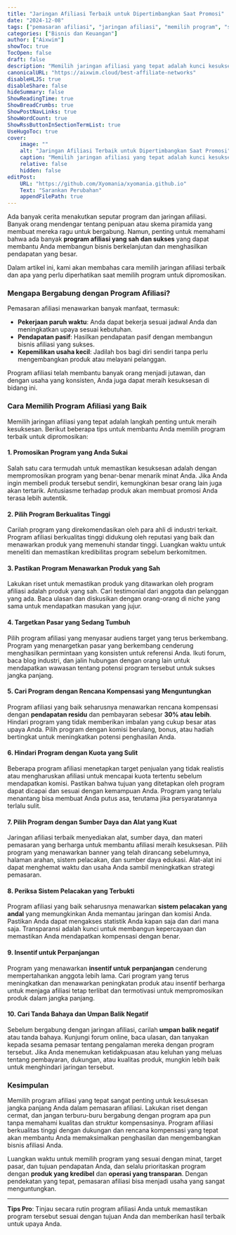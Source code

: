 ```yaml
---
title: "Jaringan Afiliasi Terbaik untuk Dipertimbangkan Saat Promosi"
date: "2024-12-08"
tags: ["pemasaran afiliasi", "jaringan afiliasi", "memilih program", "sukses afiliasi"]
categories: ["Bisnis dan Keuangan"]
author: ["Aixwim"]
showToc: true
TocOpen: false
draft: false
description: "Memilih jaringan afiliasi yang tepat adalah kunci kesuksesan. Temukan tips untuk memilih program berkualitas, memaksimalkan penghasilan, dan menghindari penipuan."
canonicalURL: "https://aixwim.cloud/best-affiliate-networks"
disableHLJS: true
disableShare: false
hideSummary: false
ShowReadingTime: true
ShowBreadCrumbs: true
ShowPostNavLinks: true
ShowWordCount: true
ShowRssButtonInSectionTermList: true
UseHugoToc: true
cover:
    image: "" 
    alt: "Jaringan Afiliasi Terbaik untuk Dipertimbangkan Saat Promosi"
    caption: "Memilih jaringan afiliasi yang tepat adalah kunci kesuksesan"
    relative: false
    hidden: false
editPost:
    URL: "https://github.com/Xyomania/xyomania.github.io"
    Text: "Sarankan Perubahan"
    appendFilePath: true
---
```


Ada banyak cerita menakutkan seputar program dan jaringan afiliasi. Banyak orang mendengar tentang penipuan atau skema piramida yang membuat mereka ragu untuk bergabung. Namun, penting untuk memahami bahwa ada banyak **program afiliasi yang sah dan sukses** yang dapat membantu Anda membangun bisnis berkelanjutan dan menghasilkan pendapatan yang besar.

Dalam artikel ini, kami akan membahas cara memilih jaringan afiliasi terbaik dan apa yang perlu diperhatikan saat memilih program untuk dipromosikan.

### Mengapa Bergabung dengan Program Afiliasi?

Pemasaran afiliasi menawarkan banyak manfaat, termasuk:

- **Pekerjaan paruh waktu**: Anda dapat bekerja sesuai jadwal Anda dan meningkatkan upaya sesuai kebutuhan.
- **Pendapatan pasif**: Hasilkan pendapatan pasif dengan membangun bisnis afiliasi yang sukses.
- **Kepemilikan usaha kecil**: Jadilah bos bagi diri sendiri tanpa perlu mengembangkan produk atau melayani pelanggan.

Program afiliasi telah membantu banyak orang menjadi jutawan, dan dengan usaha yang konsisten, Anda juga dapat meraih kesuksesan di bidang ini.

### Cara Memilih Program Afiliasi yang Baik

Memilih jaringan afiliasi yang tepat adalah langkah penting untuk meraih kesuksesan. Berikut beberapa tips untuk membantu Anda memilih program terbaik untuk dipromosikan:

#### 1. **Promosikan Program yang Anda Sukai**

Salah satu cara termudah untuk memastikan kesuksesan adalah dengan mempromosikan program yang benar-benar menarik minat Anda. Jika Anda ingin membeli produk tersebut sendiri, kemungkinan besar orang lain juga akan tertarik. Antusiasme terhadap produk akan membuat promosi Anda terasa lebih autentik.

#### 2. **Pilih Program Berkualitas Tinggi**

Carilah program yang direkomendasikan oleh para ahli di industri terkait. Program afiliasi berkualitas tinggi didukung oleh reputasi yang baik dan menawarkan produk yang memenuhi standar tinggi. Luangkan waktu untuk meneliti dan memastikan kredibilitas program sebelum berkomitmen.

#### 3. **Pastikan Program Menawarkan Produk yang Sah**

Lakukan riset untuk memastikan produk yang ditawarkan oleh program afiliasi adalah produk yang sah. Cari testimonial dari anggota dan pelanggan yang ada. Baca ulasan dan diskusikan dengan orang-orang di niche yang sama untuk mendapatkan masukan yang jujur.

#### 4. **Targetkan Pasar yang Sedang Tumbuh**

Pilih program afiliasi yang menyasar audiens target yang terus berkembang. Program yang menargetkan pasar yang berkembang cenderung menghasilkan permintaan yang konsisten untuk referensi Anda. Ikuti forum, baca blog industri, dan jalin hubungan dengan orang lain untuk mendapatkan wawasan tentang potensi program tersebut untuk sukses jangka panjang.

#### 5. **Cari Program dengan Rencana Kompensasi yang Menguntungkan**

Program afiliasi yang baik seharusnya menawarkan rencana kompensasi dengan **pendapatan residu** dan pembayaran sebesar **30% atau lebih**. Hindari program yang tidak memberikan imbalan yang cukup besar atas upaya Anda. Pilih program dengan komisi berulang, bonus, atau hadiah bertingkat untuk meningkatkan potensi penghasilan Anda.

#### 6. **Hindari Program dengan Kuota yang Sulit**

Beberapa program afiliasi menetapkan target penjualan yang tidak realistis atau mengharuskan afiliasi untuk mencapai kuota tertentu sebelum mendapatkan komisi. Pastikan bahwa tujuan yang ditetapkan oleh program dapat dicapai dan sesuai dengan kemampuan Anda. Program yang terlalu menantang bisa membuat Anda putus asa, terutama jika persyaratannya terlalu sulit.

#### 7. **Pilih Program dengan Sumber Daya dan Alat yang Kuat**

Jaringan afiliasi terbaik menyediakan alat, sumber daya, dan materi pemasaran yang berharga untuk membantu afiliasi meraih kesuksesan. Pilih program yang menawarkan banner yang telah dirancang sebelumnya, halaman arahan, sistem pelacakan, dan sumber daya edukasi. Alat-alat ini dapat menghemat waktu dan usaha Anda sambil meningkatkan strategi pemasaran.

#### 8. **Periksa Sistem Pelacakan yang Terbukti**

Program afiliasi yang baik seharusnya menawarkan **sistem pelacakan yang andal** yang memungkinkan Anda memantau jaringan dan komisi Anda. Pastikan Anda dapat mengakses statistik Anda kapan saja dan dari mana saja. Transparansi adalah kunci untuk membangun kepercayaan dan memastikan Anda mendapatkan kompensasi dengan benar.

#### 9. **Insentif untuk Perpanjangan**

Program yang menawarkan **insentif untuk perpanjangan** cenderung mempertahankan anggota lebih lama. Cari program yang terus meningkatkan dan menawarkan peningkatan produk atau insentif berharga untuk menjaga afiliasi tetap terlibat dan termotivasi untuk mempromosikan produk dalam jangka panjang.

#### 10. **Cari Tanda Bahaya dan Umpan Balik Negatif**

Sebelum bergabung dengan jaringan afiliasi, carilah **umpan balik negatif** atau tanda bahaya. Kunjungi forum online, baca ulasan, dan tanyakan kepada sesama pemasar tentang pengalaman mereka dengan program tersebut. Jika Anda menemukan ketidakpuasan atau keluhan yang meluas tentang pembayaran, dukungan, atau kualitas produk, mungkin lebih baik untuk menghindari jaringan tersebut.

### Kesimpulan

Memilih program afiliasi yang tepat sangat penting untuk kesuksesan jangka panjang Anda dalam pemasaran afiliasi. Lakukan riset dengan cermat, dan jangan terburu-buru bergabung dengan program apa pun tanpa memahami kualitas dan struktur kompensasinya. Program afiliasi berkualitas tinggi dengan dukungan dan rencana kompensasi yang tepat akan membantu Anda memaksimalkan penghasilan dan mengembangkan bisnis afiliasi Anda.

Luangkan waktu untuk memilih program yang sesuai dengan minat, target pasar, dan tujuan pendapatan Anda, dan selalu prioritaskan program dengan **produk yang kredibel** dan **operasi yang transparan**. Dengan pendekatan yang tepat, pemasaran afiliasi bisa menjadi usaha yang sangat menguntungkan.

---

**Tips Pro**: Tinjau secara rutin program afiliasi Anda untuk memastikan program tersebut sesuai dengan tujuan Anda dan memberikan hasil terbaik untuk upaya Anda.
